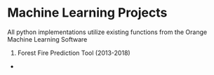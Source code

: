 # Machine Learning Projects
All python implementations utilize existing functions from the Orange Machine Learning Software

1. Forest Fire Prediction Tool (2013-2018)
 - 
